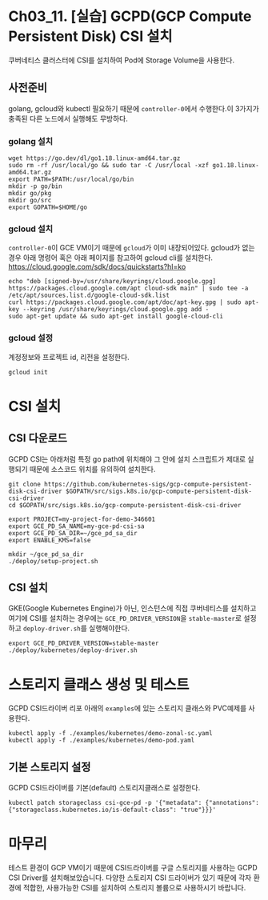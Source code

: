 
# Ch03_11. [실습] GCPD(GCP Compute Persistent Disk) CSI 설치
쿠버네티스 클러스터에 CSI를 설치하여 Pod에 Storage Volume을 사용한다.
## 사전준비
golang, gcloud와 kubectl 필요하기 때문에 `controller-0`에서 수행한다.이 3가지가 충족된 다른 노드에서 실행해도 무방하다.

### golang 설치
```
wget https://go.dev/dl/go1.18.linux-amd64.tar.gz
sudo rm -rf /usr/local/go && sudo tar -C /usr/local -xzf go1.18.linux-amd64.tar.gz
export PATH=$PATH:/usr/local/go/bin
mkdir -p go/bin
mkdir go/pkg
mkdir go/src
export GOPATH=$HOME/go
```
### gcloud 설치
`controller-0`이 GCE VM이기 때문에 `gcloud`가 이미 내장되어있다. gcloud가 없는 경우 아래 명령어 혹은 아래 페이지를 참고하여  gcloud cli를 설치한다.
https://cloud.google.com/sdk/docs/quickstarts?hl=ko
```
echo "deb [signed-by=/usr/share/keyrings/cloud.google.gpg] https://packages.cloud.google.com/apt cloud-sdk main" | sudo tee -a /etc/apt/sources.list.d/google-cloud-sdk.list
curl https://packages.cloud.google.com/apt/doc/apt-key.gpg | sudo apt-key --keyring /usr/share/keyrings/cloud.google.gpg add -
sudo apt-get update && sudo apt-get install google-cloud-cli
```
### gcloud 설정
계정정보와 프로젝트 id, 리전을 설정한다.
```
gcloud init 
```
# CSI 설치
## CSI 다운로드
GCPD CSI는 아래처럼 특정 go path에 위치해야 그 안에 설치 스크립트가 제대로 실행되기 때문에 소스코드 위치를 유의하여 설치한다.
```
git clone https://github.com/kubernetes-sigs/gcp-compute-persistent-disk-csi-driver $GOPATH/src/sigs.k8s.io/gcp-compute-persistent-disk-csi-driver
cd $GOPATH/src/sigs.k8s.io/gcp-compute-persistent-disk-csi-driver

export PROJECT=my-project-for-demo-346601
export GCE_PD_SA_NAME=my-gce-pd-csi-sa
export GCE_PD_SA_DIR=~/gce_pd_sa_dir
export ENABLE_KMS=false

mkdir ~/gce_pd_sa_dir
./deploy/setup-project.sh
```
## CSI 설치
GKE(Google Kubernetes Engine)가 아닌, 인스턴스에 직접 쿠버네티스를 설치하고 여기에 CSI를 설치하는 경우에는 `GCE_PD_DRIVER_VERSION`을 `stable-master`로 설정하고 `deploy-driver.sh`를 실행해야한다.
```
export GCE_PD_DRIVER_VERSION=stable-master
./deploy/kubernetes/deploy-driver.sh
```
# 스토리지 클래스 생성 및 테스트
GCPD CSI드라이버 리포 아래의 `examples`에 있는 스토리지 클래스와 PVC예제를 사용한다.  
```
kubectl apply -f ./examples/kubernetes/demo-zonal-sc.yaml
kubectl apply -f ./examples/kubernetes/demo-pod.yaml
```
## 기본 스토리지 설정
GCPD CSI드라이버를 기본(default) 스토리지클래스로 설정한다.
```
kubectl patch storageclass csi-gce-pd -p '{"metadata": {"annotations":{"storageclass.kubernetes.io/is-default-class": "true"}}}'
```

# 마무리
테스트 환경이 GCP VM이기 때문에 CSI드라이버를 구글 스토리지를 사용하는 GCPD CSI Driver를 설치해보았습니다. 다양한 스토리지 CSI 드라이버가 있기 때문에 각자 환경에 적합한, 사용가능한 CSI를 설치하여 스토리지 볼륨으로 사용하시기 바랍니다.

